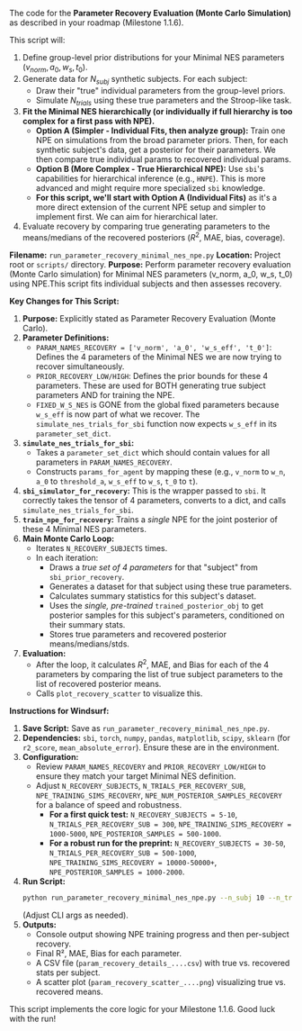 The code for the **Parameter Recovery Evaluation (Monte Carlo Simulation)** as described in your roadmap (Milestone 1.1.6).

This script will:
1.  Define group-level prior distributions for your Minimal NES parameters ($v_{norm}, a_0, w_s, t_0$).
2.  Generate data for $N_{subj}$ synthetic subjects. For each subject:
    *   Draw their "true" individual parameters from the group-level priors.
    *   Simulate $N_{trials}$ using these true parameters and the Stroop-like task.
3.  **Fit the Minimal NES hierarchically (or individually if full hierarchy is too complex for a first pass with NPE).**
    *   **Option A (Simpler - Individual Fits, then analyze group):** Train one NPE on simulations from the broad parameter priors. Then, for each synthetic subject's data, get a posterior for their parameters. We then compare true individual params to recovered individual params.
    *   **Option B (More Complex - True Hierarchical NPE):** Use `sbi`'s capabilities for hierarchical inference (e.g., `HNPE`). This is more advanced and might require more specialized `sbi` knowledge.
    *   **For this script, we'll start with Option A (Individual Fits)** as it's a more direct extension of the current NPE setup and simpler to implement first. We can aim for hierarchical later.
4.  Evaluate recovery by comparing true generating parameters to the means/medians of the recovered posteriors ($R^2$, MAE, bias, coverage).

**Filename:** `run_parameter_recovery_minimal_nes_npe.py`
**Location:** Project root or `scripts/` directory.
**Purpose:** Perform parameter recovery evaluation (Monte Carlo simulation) for Minimal NES parameters (v_norm, a_0, w_s, t_0) using NPE.This script fits individual subjects and then assesses recovery.

**Key Changes for This Script:**

1.  **Purpose:** Explicitly stated as Parameter Recovery Evaluation (Monte Carlo).
2.  **Parameter Definitions:**
    *   `PARAM_NAMES_RECOVERY = ['v_norm', 'a_0', 'w_s_eff', 't_0']`: Defines the 4 parameters of the Minimal NES we are now trying to recover simultaneously.
    *   `PRIOR_RECOVERY_LOW/HIGH`: Defines the prior bounds for these 4 parameters. These are used for BOTH generating true subject parameters AND for training the NPE.
    *   `FIXED_W_S_NES` is GONE from the global fixed parameters because `w_s_eff` is now part of what we recover. The `simulate_nes_trials_for_sbi` function now expects `w_s_eff` in its `parameter_set_dict`.
3.  **`simulate_nes_trials_for_sbi`:**
    *   Takes a `parameter_set_dict` which should contain values for all parameters in `PARAM_NAMES_RECOVERY`.
    *   Constructs `params_for_agent` by mapping these (e.g., `v_norm` to `w_n`, `a_0` to `threshold_a`, `w_s_eff` to `w_s`, `t_0` to `t`).
4.  **`sbi_simulator_for_recovery`:** This is the wrapper passed to `sbi`. It correctly takes the tensor of 4 parameters, converts to a dict, and calls `simulate_nes_trials_for_sbi`.
5.  **`train_npe_for_recovery`:** Trains a *single* NPE for the joint posterior of these 4 Minimal NES parameters.
6.  **Main Monte Carlo Loop:**
    *   Iterates `N_RECOVERY_SUBJECTS` times.
    *   In each iteration:
        *   Draws a *true set of 4 parameters* for that "subject" from `sbi_prior_recovery`.
        *   Generates a dataset for that subject using these true parameters.
        *   Calculates summary statistics for this subject's dataset.
        *   Uses the *single, pre-trained* `trained_posterior_obj` to get posterior samples for this subject's parameters, conditioned on their summary stats.
        *   Stores true parameters and recovered posterior means/medians/stds.
7.  **Evaluation:**
    *   After the loop, it calculates $R^2$, MAE, and Bias for each of the 4 parameters by comparing the list of true subject parameters to the list of recovered posterior means.
    *   Calls `plot_recovery_scatter` to visualize this.

**Instructions for Windsurf:**

1.  **Save Script:** Save as `run_parameter_recovery_minimal_nes_npe.py`.
2.  **Dependencies:** `sbi`, `torch`, `numpy`, `pandas`, `matplotlib`, `scipy`, `sklearn` (for `r2_score`, `mean_absolute_error`). Ensure these are in the environment.
3.  **Configuration:**
    *   Review `PARAM_NAMES_RECOVERY` and `PRIOR_RECOVERY_LOW/HIGH` to ensure they match your target Minimal NES definition.
    *   Adjust `N_RECOVERY_SUBJECTS`, `N_TRIALS_PER_RECOVERY_SUB`, `NPE_TRAINING_SIMS_RECOVERY`, `NPE_NUM_POSTERIOR_SAMPLES_RECOVERY` for a balance of speed and robustness.
        *   **For a first quick test:** `N_RECOVERY_SUBJECTS = 5-10`, `N_TRIALS_PER_RECOVERY_SUB = 300`, `NPE_TRAINING_SIMS_RECOVERY = 1000-5000`, `NPE_POSTERIOR_SAMPLES = 500-1000`.
        *   **For a robust run for the preprint:** `N_RECOVERY_SUBJECTS = 30-50`, `N_TRIALS_PER_RECOVERY_SUB = 500-1000`, `NPE_TRAINING_SIMS_RECOVERY = 10000-50000+`, `NPE_POSTERIOR_SAMPLES = 1000-2000`.
4.  **Run Script:**
    ```bash
    python run_parameter_recovery_minimal_nes_npe.py --n_subj 10 --n_trials 300 --npe_train_sims 5000 --npe_posterior_samples 1000
    ```
    (Adjust CLI args as needed).
5.  **Outputs:**
    *   Console output showing NPE training progress and then per-subject recovery.
    *   Final R², MAE, Bias for each parameter.
    *   A CSV file (`param_recovery_details_....csv`) with true vs. recovered stats per subject.
    *   A scatter plot (`param_recovery_scatter_....png`) visualizing true vs. recovered means.

This script implements the core logic for your Milestone 1.1.6. Good luck with the run!